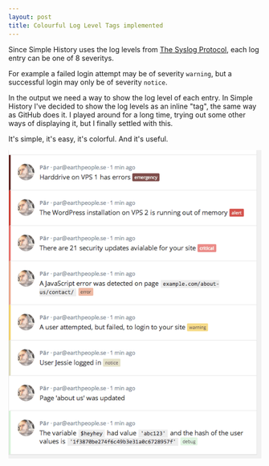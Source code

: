 ```yaml
---
layout: post
title: Colourful Log Level Tags implemented
---
```


Since Simple History uses the log levels from [The Syslog Protocol](http://tools.ietf.org/html/rfc5424#page-11), each log entry can be one of 8 severitys. 

For example a failed login attempt may be of severity `warning`, but a successful login may only be of severity `notice`.

In the output we need a way to show the log level of each entry. In Simple History I've decided to show the log levels as an inline "tag", the same way as GitHub does it. I played around for a long time, trying out some other ways of displaying it, but I finally settled with this. 

It's simple, it's easy, it's colorful. And it's useful.

![Screenshot of Simple History and it's colorful tags](/assets/29-sep-2014-log-level-tags.png)


